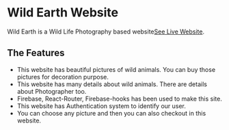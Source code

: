 # Wild Earth Website

 Wild Earth is a Wild Life Photography based website[See Live Website](https://wild-earth-f3a62.web.app/).

## The Features

* This website has beautiful pictures of wild animals. You can  buy those pictures for decoration purpose.
* This website has many details about wild animals. There are details about Photographer too.
* Firebase, React-Router, Firebase-hooks has been used to make this site.
* This website has Authentication system to identify our user.
* You can choose any picture and then you can also checkout in this website. 
